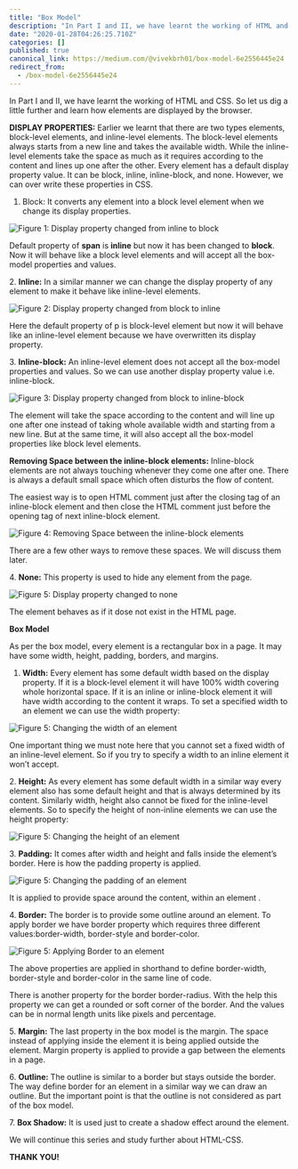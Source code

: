 ```yaml
---
title: "Box Model"
description: "In Part I and II, we have learnt the working of HTML and CSS. So let us dig a little further and learn how elements are displayed by the…"
date: "2020-01-28T04:26:25.710Z"
categories: []
published: true
canonical_link: https://medium.com/@vivekbrh01/box-model-6e2556445e24
redirect_from:
  - /box-model-6e2556445e24
---
```


In Part I and II, we have learnt the working of HTML and CSS. So let us dig a little further and learn how elements are displayed by the browser.

**DISPLAY PROPERTIES:** Earlier we learnt that there are two types elements, block-level elements, and inline-level elements. The block-level elements always starts from a new line and takes the available width. While the inline-level elements take the space as much as it requires according to the content and lines up one after the other. Every element has a default display property value. It can be block, inline, inline-block, and none. However, we can over write these properties in CSS.

1.  Block: It converts any element into a block level element when we change its display properties.

![Figure 1: **Display property changed from inline to block**](./asset-1.png)

Default property of **span** is **inline** but now it has been changed to **block**. Now it will behave like a block level elements and will accept all the box-model properties and values.

2\. **Inline:** In a similar manner we can change the display property of any element to make it behave like inline-level elements.

![Figure 2: **Display property changed from block to inline**](./asset-2.png)

Here the default property of p is block-level element but now it will behave like an inline-level element because we have overwritten its display property.

3\. **Inline-block:** An inline-level element does not accept all the box-model properties and values. So we can use another display property value i.e. inline-block.

![Figure 3: **Display property changed from block to inline-block**](./asset-3.png)

The element will take the space according to the content and will line up one after one instead of taking whole available width and starting from a new line. But at the same time, it will also accept all the box-model properties like block level elements.

**Removing Space between the inline-block elements:** Inline-block elements are not always touching whenever they come one after one. There is always a default small space which often disturbs the flow of content.

The easiest way is to open HTML comment just after the closing tag of an inline-block element and then close the HTML comment just before the opening tag of next inline-block element.

![Figure 4: **Removing Space between the inline-block elements**](./asset-4.png)

There are a few other ways to remove these spaces. We will discuss them later.

4\. **None:** This property is used to hide any element from the page.

![Figure 5: **Display property changed to none**](./asset-5.png)

The element behaves as if it dose not exist in the HTML page.

**Box Model**

As per the box model, every element is a rectangular box in a page. It may have some width, height, padding, borders, and margins.

1.  **Width:** Every element has some default width based on the display property. If it is a block-level element it will have 100% width covering whole horizontal space. If it is an inline or inline-block element it will have width according to the content it wraps. To set a specified width to an element we can use the width property:

![Figure 5: **Changing the width of an element**](./asset-6.png)

One important thing we must note here that you cannot set a fixed width of an inline-level element. So if you try to specify a width to an inline element it won’t accept.

2\. **Height:** As every element has some default width in a similar way every element also has some default height and that is always determined by its content. Similarly width, height also cannot be fixed for the inline-level elements. So to specify the height of non-inline elements we can use the height property:

![Figure 5: **Changing the height of an element**](./asset-7.png)

3\. **Padding:** It comes after width and height and falls inside the element’s border. Here is how the padding property is applied.

![Figure 5: **Changing the padding of an element**](./asset-8.png)

It is applied to provide space around the content, within an element .

4\. **Border:** The border is to provide some outline around an element. To apply border we have border property which requires three different values:border-width, border-style and border-color.

![Figure 5: **Applying Border to an element**](./asset-9.png)

The above properties are applied in shorthand to define border-width, border-style and border-color in the same line of code.

There is another property for the border border-radius. With the help this property we can get a rounded or soft corner of the border. And the values can be in normal length units like pixels and percentage.

5\. **Margin:** The last property in the box model is the margin. The space instead of applying inside the element it is being applied outside the element. Margin property is applied to provide a gap between the elements in a page.

6\. **Outline:** The outline is similar to a border but stays outside the border. The way define border for an element in a similar way we can draw an outline. But the important point is that the outline is not considered as part of the box model.

7\. **Box Shadow:** It is used just to create a shadow effect around the element.

We will continue this series and study further about HTML-CSS.

**THANK YOU!**
